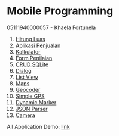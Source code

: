 # Mobile Programming

05111940000057 - Khaela Fortunela

1. [Hitung Luas](https://github.com/fortunelagit/mobile-programming/tree/main/Hitung%20Luas)
2. [Aplikasi Penjualan](https://github.com/fortunelagit/mobile-programming/tree/main/Aplikasi%20Penjualan)
3. [Kalkulator](https://github.com/fortunelagit/mobile-programming/tree/main/Kalkulator)
4. [Form Penilaian](https://github.com/fortunelagit/mobile-programming/tree/main/Form%20Penilaian%20%2B%20CRUD%20SQLite)
5. [CRUD SQLite](https://github.com/fortunelagit/mobile-programming/tree/main/Form%20Penilaian%20%2B%20CRUD%20SQLite)
6. [Dialog](https://github.com/fortunelagit/mobile-programming/tree/main/Dialog%20%2B%20ListView)
7. [List View](https://github.com/fortunelagit/mobile-programming/tree/main/Dialog%20%2B%20ListView)
8. [Maps](https://github.com/fortunelagit/mobile-programming/tree/main/Maps%20%2B%20Geocoder%20%2B%20Simple%20GPS%20%2B%20Dynamic%20GPS)
9. [Geocoder](https://github.com/fortunelagit/mobile-programming/tree/main/Maps%20%2B%20Geocoder%20%2B%20Simple%20GPS%20%2B%20Dynamic%20GPS)
10. [Simple GPS](https://github.com/fortunelagit/mobile-programming/tree/main/Maps%20%2B%20Geocoder%20%2B%20Simple%20GPS%20%2B%20Dynamic%20GPS)
11. [Dynamic Marker](https://github.com/fortunelagit/mobile-programming/tree/main/Maps%20%2B%20Geocoder%20%2B%20Simple%20GPS%20%2B%20Dynamic%20GPS)
13. [JSON Parser](https://github.com/fortunelagit/mobile-programming/tree/main/PetBreedApp%20(Json%20Parser%20%2B%20Camera))
14. [Camera](https://github.com/fortunelagit/mobile-programming/tree/main/PetBreedApp%20(Json%20Parser%20%2B%20Camera))

All Application Demo: [link](https://drive.google.com/drive/folders/11KxdTUK1Df32SivQ0GVeHK-LftlaxcPW)

